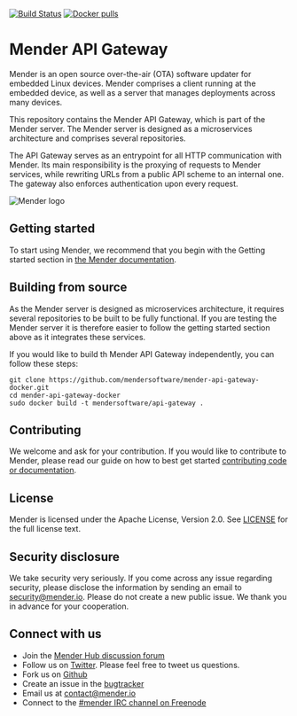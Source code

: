 [![Build Status](https://gitlab.com/Northern.tech/Mender/mender-api-gateway-docker/badges/master/pipeline.svg)](https://gitlab.com/Northern.tech/Mender/mender-api-gateway-docker/pipelines)
[![Docker pulls](https://img.shields.io/docker/pulls/mendersoftware/api-gateway.svg?maxAge=3600)](https://hub.docker.com/r/mendersoftware/api-gateway/)

Mender API Gateway
==============================================

Mender is an open source over-the-air (OTA) software updater for embedded Linux
devices. Mender comprises a client running at the embedded device, as well as
a server that manages deployments across many devices.

This repository contains the Mender API Gateway, which is part of the
Mender server. The Mender server is designed as a microservices architecture
and comprises several repositories.

The API Gateway serves as an entrypoint for all HTTP communication with Mender. Its main responsibility is the proxying of requests to Mender services, while rewriting URLs from a public API scheme to an internal one. The gateway also enforces authentication upon every request.

![Mender logo](https://mender.io/user/pages/04.resources/_logos/logoS.png)


## Getting started

To start using Mender, we recommend that you begin with the Getting started
section in [the Mender documentation](https://docs.mender.io/).


## Building from source

As the Mender server is designed as microservices architecture, it requires several
repositories to be built to be fully functional. If you are testing the Mender server it
is therefore easier to follow the getting started section above as it integrates these
services.

If you would like to build th Mender API Gateway independently, you can follow
these steps:

```
git clone https://github.com/mendersoftware/mender-api-gateway-docker.git
cd mender-api-gateway-docker
sudo docker build -t mendersoftware/api-gateway .
```

## Contributing

We welcome and ask for your contribution. If you would like to contribute to Mender, please read our guide on how to best get started [contributing code or
documentation](https://github.com/mendersoftware/mender/blob/master/CONTRIBUTING.md).

## License

Mender is licensed under the Apache License, Version 2.0. See
[LICENSE](https://github.com/mendersoftware/mender-api-gateway-docker/blob/master/LICENSE) for the
full license text.

## Security disclosure

We take security very seriously. If you come across any issue regarding
security, please disclose the information by sending an email to
[security@mender.io](security@mender.io). Please do not create a new public
issue. We thank you in advance for your cooperation.

## Connect with us

* Join the [Mender Hub discussion forum](https://hub.mender.io)
* Follow us on [Twitter](https://twitter.com/mender_io). Please
  feel free to tweet us questions.
* Fork us on [Github](https://github.com/mendersoftware)
* Create an issue in the [bugtracker](https://tracker.mender.io/projects/MEN)
* Email us at [contact@mender.io](mailto:contact@mender.io)
* Connect to the [#mender IRC channel on Freenode](http://webchat.freenode.net/?channels=mender)
